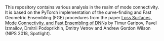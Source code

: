 
This repository contains various analysis in the realm of mode connectivity. It is based on the PyTorch implementation of the curve-finding and Fast Geometric Ensembling (FGE) procedures from the paper
[Loss Surfaces, Mode Connectivity, and Fast Ensembling of DNNs](https://arxiv.org/abs/1802.10026)
by Timur Garipov, Pavel Izmailov, Dmitrii Podoprikhin, Dmitry Vetrov and Andrew Gordon Wilson (NIPS 2018, Spotlight).
